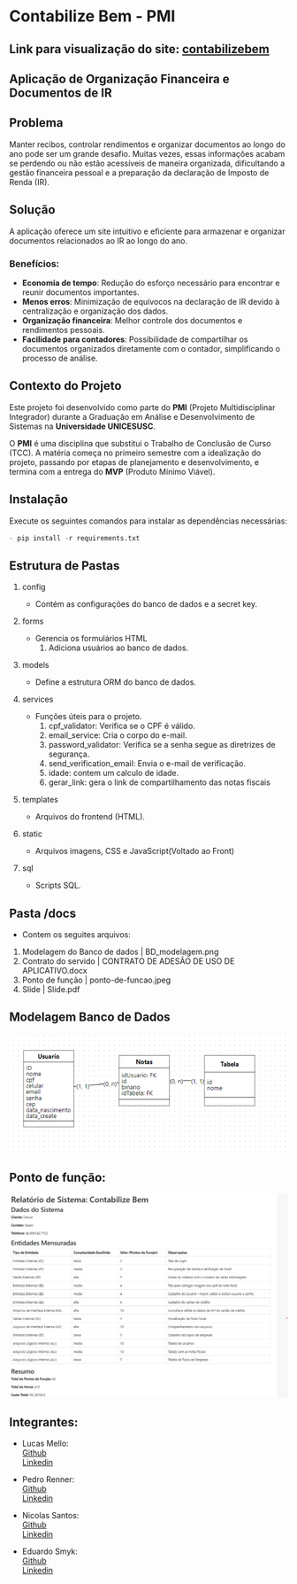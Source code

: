 # Contabilize Bem - PMI
## Link para visualização do site: [contabilizebem](https://contabilizebem.squareweb.app)

## Aplicação de Organização Financeira e Documentos de IR

## Problema

Manter recibos, controlar rendimentos e organizar documentos ao longo do ano pode ser um grande desafio. Muitas vezes, essas informações acabam se perdendo ou não estão acessíveis de maneira organizada, dificultando a gestão financeira pessoal e a preparação da declaração de Imposto de Renda (IR).

## Solução

A aplicação oferece um site intuitivo e eficiente para armazenar e organizar documentos relacionados ao IR ao longo do ano.

### Benefícios:
- **Economia de tempo**: Redução do esforço necessário para encontrar e reunir documentos importantes.
- **Menos erros**: Minimização de equívocos na declaração de IR devido à centralização e organização dos dados.
- **Organização financeira**: Melhor controle dos documentos e rendimentos pessoais.
- **Facilidade para contadores**: Possibilidade de compartilhar os documentos organizados diretamente com o contador, simplificando o processo de análise.

## Contexto do Projeto

Este projeto foi desenvolvido como parte do **PMI** (Projeto Multidisciplinar Integrador) durante a Graduação em Análise e Desenvolvimento de Sistemas na **Universidade UNICESUSC**. 

O **PMI** é uma disciplina que substitui o Trabalho de Conclusão de Curso (TCC). A matéria começa no primeiro semestre com a idealização do projeto, passando por etapas de planejamento e desenvolvimento, e termina com a entrega do **MVP** (Produto Mínimo Viável).


## Instalação
Execute os seguintes comandos para instalar as dependências necessárias:

```r 
- pip install -r requirements.txt
```

## Estrutura de Pastas
1. config
    - Contém as configurações do banco de dados e a secret key.

2. forms 
    - Gerencia os formulários HTML
        1. Adiciona usuários ao banco de dados.

3. models
    - Define a estrutura ORM do banco de dados.

4. services
    - Funções úteis para o projeto.
        1. cpf_validator: Verifica se o CPF é válido.
        2. email_service: Cria o corpo do e-mail.
        3. password_validator: Verifica se a senha segue as diretrizes de segurança.
        4. send_verification_email: Envia o e-mail de verificação.
        5. idade: contem um calculo de idade.
        6. gerar_link: gera o link de compartilhamento das notas fiscais 

5. templates 
    - Arquivos do frontend (HTML).

7. static
    - Arquivos imagens, CSS e JavaScript(Voltado ao Front)

6. sql
    - Scripts SQL.

## Pasta /docs
- Contem os seguites arquivos:
1. Modelagem do Banco de dados | BD_modelagem.png
2. Contrato do servido | CONTRATO DE ADESÃO DE USO DE APLICATIVO.docx
3. Ponto de função | ponto-de-funcao.jpeg
4. Slide | Slide.pdf

## Modelagem Banco de Dados

![Não encontrado](docs/BD_modelagem.png)


## Ponto de função:

![Não encontrado](docs/ponto-de-funcao.jpeg)

## Integrantes:

- Lucas Mello:  
[Github](https://github.com/LucasMe110)  
[Linkedin](https://www.linkedin.com/in/lucas-mello-muller-de-oliveira-5a0b24225/)

- Pedro Renner:  
[Github](https://github.com/RennerPedro)  
[Linkedin](https://www.linkedin.com/in/pedro-henrique-renner-030619213/)

- Nicolas Santos:  
[Github](https://github.com/nicoolassantos)  
[Linkedin](https://www.linkedin.com/in/nicolas-santos-0141362a0/)

- Eduardo Smyk:  
[Github](https://github.com/Eduardosmyk)  
[Linkedin](https://www.linkedin.com/in/eduardo-smyk-ba0a1a1b9/)
